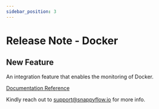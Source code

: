 ```yaml
---
sidebar_position: 3 
---
```

# Release Note - Docker 

## New Feature

An integration feature that enables the monitoring of Docker.

[Documentation Reference](/snappyflow-saas/Integrations/plugin/docker_monitoring)

Kindly reach out to [support@snappyflow.io](mailto:support@snappyflow.io) for more info.

